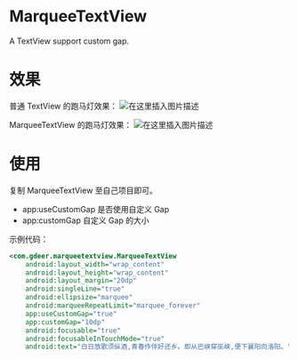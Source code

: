 # MarqueeTextView
A TextView support custom gap.

# 效果
普通 TextView 的跑马灯效果：
![在这里插入图片描述](https://img-blog.csdnimg.cn/20190306212033798.png?x-oss-process=image/watermark,type_ZmFuZ3poZW5naGVpdGk,shadow_10,text_aHR0cHM6Ly9ibG9nLmNzZG4ubmV0L0dkZWVy,size_16,color_FFFFFF,t_70)

MarqueeTextView 的跑马灯效果：
![在这里插入图片描述](https://img-blog.csdnimg.cn/20190306212121322.png?x-oss-process=image/watermark,type_ZmFuZ3poZW5naGVpdGk,shadow_10,text_aHR0cHM6Ly9ibG9nLmNzZG4ubmV0L0dkZWVy,size_16,color_FFFFFF,t_70)

# 使用
复制 MarqueeTextView 至自己项目即可。

* app:useCustomGap
  是否使用自定义 Gap
* app:customGap
  自定义 Gap 的大小

示例代码：

```xml
<com.gdeer.marqueetextview.MarqueeTextView
    android:layout_width="wrap_content"
    android:layout_height="wrap_content"
    android:layout_margin="20dp"
    android:singleLine="true"
    android:ellipsize="marquee"
    android:marqueeRepeatLimit="marquee_forever"
    app:useCustomGap="true"
    app:customGap="10dp"
    android:focusable="true"
    android:focusableInTouchMode="true"
    android:text="白日放歌须纵酒,青春作伴好还乡。即从巴峡穿巫峡,便下襄阳向洛阳。"/>
```
